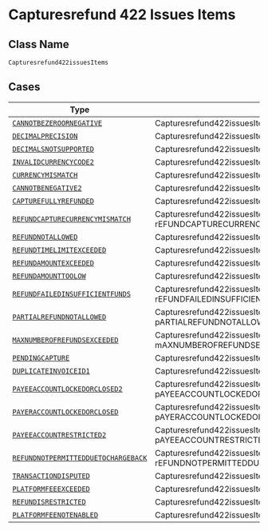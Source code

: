 
# Capturesrefund 422 Issues Items

## Class Name

`Capturesrefund422issuesItems`

## Cases

| Type | Factory Method |
|  --- | --- |
| [`CANNOTBEZEROORNEGATIVE`](../../../doc/models/cannotbezeroornegative.md) | Capturesrefund422issuesItems.fromCANNOTBEZEROORNEGATIVE(CANNOTBEZEROORNEGATIVE cANNOTBEZEROORNEGATIVE) |
| [`DECIMALPRECISION`](../../../doc/models/decimalprecision.md) | Capturesrefund422issuesItems.fromDECIMALPRECISION(DECIMALPRECISION dECIMALPRECISION) |
| [`DECIMALSNOTSUPPORTED`](../../../doc/models/decimalsnotsupported.md) | Capturesrefund422issuesItems.fromDECIMALSNOTSUPPORTED(DECIMALSNOTSUPPORTED dECIMALSNOTSUPPORTED) |
| [`INVALIDCURRENCYCODE2`](../../../doc/models/invalidcurrencycode2.md) | Capturesrefund422issuesItems.fromINVALIDCURRENCYCODE2(INVALIDCURRENCYCODE2 iNVALIDCURRENCYCODE2) |
| [`CURRENCYMISMATCH`](../../../doc/models/currencymismatch.md) | Capturesrefund422issuesItems.fromCURRENCYMISMATCH(CURRENCYMISMATCH cURRENCYMISMATCH) |
| [`CANNOTBENEGATIVE2`](../../../doc/models/cannotbenegative2.md) | Capturesrefund422issuesItems.fromCANNOTBENEGATIVE2(CANNOTBENEGATIVE2 cANNOTBENEGATIVE2) |
| [`CAPTUREFULLYREFUNDED`](../../../doc/models/capturefullyrefunded.md) | Capturesrefund422issuesItems.fromCAPTUREFULLYREFUNDED(CAPTUREFULLYREFUNDED cAPTUREFULLYREFUNDED) |
| [`REFUNDCAPTURECURRENCYMISMATCH`](../../../doc/models/refundcapturecurrencymismatch.md) | Capturesrefund422issuesItems.fromREFUNDCAPTURECURRENCYMISMATCH(REFUNDCAPTURECURRENCYMISMATCH rEFUNDCAPTURECURRENCYMISMATCH) |
| [`REFUNDNOTALLOWED`](../../../doc/models/refundnotallowed.md) | Capturesrefund422issuesItems.fromREFUNDNOTALLOWED(REFUNDNOTALLOWED rEFUNDNOTALLOWED) |
| [`REFUNDTIMELIMITEXCEEDED`](../../../doc/models/refundtimelimitexceeded.md) | Capturesrefund422issuesItems.fromREFUNDTIMELIMITEXCEEDED(REFUNDTIMELIMITEXCEEDED rEFUNDTIMELIMITEXCEEDED) |
| [`REFUNDAMOUNTEXCEEDED`](../../../doc/models/refundamountexceeded.md) | Capturesrefund422issuesItems.fromREFUNDAMOUNTEXCEEDED(REFUNDAMOUNTEXCEEDED rEFUNDAMOUNTEXCEEDED) |
| [`REFUNDAMOUNTTOOLOW`](../../../doc/models/refundamounttoolow.md) | Capturesrefund422issuesItems.fromREFUNDAMOUNTTOOLOW(REFUNDAMOUNTTOOLOW rEFUNDAMOUNTTOOLOW) |
| [`REFUNDFAILEDINSUFFICIENTFUNDS`](../../../doc/models/refundfailedinsufficientfunds.md) | Capturesrefund422issuesItems.fromREFUNDFAILEDINSUFFICIENTFUNDS(REFUNDFAILEDINSUFFICIENTFUNDS rEFUNDFAILEDINSUFFICIENTFUNDS) |
| [`PARTIALREFUNDNOTALLOWED`](../../../doc/models/partialrefundnotallowed.md) | Capturesrefund422issuesItems.fromPARTIALREFUNDNOTALLOWED(PARTIALREFUNDNOTALLOWED pARTIALREFUNDNOTALLOWED) |
| [`MAXNUMBEROFREFUNDSEXCEEDED`](../../../doc/models/maxnumberofrefundsexceeded.md) | Capturesrefund422issuesItems.fromMAXNUMBEROFREFUNDSEXCEEDED(MAXNUMBEROFREFUNDSEXCEEDED mAXNUMBEROFREFUNDSEXCEEDED) |
| [`PENDINGCAPTURE`](../../../doc/models/pendingcapture.md) | Capturesrefund422issuesItems.fromPENDINGCAPTURE(PENDINGCAPTURE pENDINGCAPTURE) |
| [`DUPLICATEINVOICEID1`](../../../doc/models/duplicateinvoiceid1.md) | Capturesrefund422issuesItems.fromDUPLICATEINVOICEID1(DUPLICATEINVOICEID1 dUPLICATEINVOICEID1) |
| [`PAYEEACCOUNTLOCKEDORCLOSED2`](../../../doc/models/payeeaccountlockedorclosed2.md) | Capturesrefund422issuesItems.fromPAYEEACCOUNTLOCKEDORCLOSED2(PAYEEACCOUNTLOCKEDORCLOSED2 pAYEEACCOUNTLOCKEDORCLOSED2) |
| [`PAYERACCOUNTLOCKEDORCLOSED`](../../../doc/models/payeraccountlockedorclosed.md) | Capturesrefund422issuesItems.fromPAYERACCOUNTLOCKEDORCLOSED(PAYERACCOUNTLOCKEDORCLOSED pAYERACCOUNTLOCKEDORCLOSED) |
| [`PAYEEACCOUNTRESTRICTED2`](../../../doc/models/payeeaccountrestricted2.md) | Capturesrefund422issuesItems.fromPAYEEACCOUNTRESTRICTED2(PAYEEACCOUNTRESTRICTED2 pAYEEACCOUNTRESTRICTED2) |
| [`REFUNDNOTPERMITTEDDUETOCHARGEBACK`](../../../doc/models/refundnotpermittedduetochargeback.md) | Capturesrefund422issuesItems.fromREFUNDNOTPERMITTEDDUETOCHARGEBACK(REFUNDNOTPERMITTEDDUETOCHARGEBACK rEFUNDNOTPERMITTEDDUETOCHARGEBACK) |
| [`TRANSACTIONDISPUTED`](../../../doc/models/transactiondisputed.md) | Capturesrefund422issuesItems.fromTRANSACTIONDISPUTED(TRANSACTIONDISPUTED tRANSACTIONDISPUTED) |
| [`PLATFORMFEEEXCEEDED`](../../../doc/models/platformfeeexceeded.md) | Capturesrefund422issuesItems.fromPLATFORMFEEEXCEEDED(PLATFORMFEEEXCEEDED pLATFORMFEEEXCEEDED) |
| [`REFUNDISRESTRICTED`](../../../doc/models/refundisrestricted.md) | Capturesrefund422issuesItems.fromREFUNDISRESTRICTED(REFUNDISRESTRICTED rEFUNDISRESTRICTED) |
| [`PLATFORMFEENOTENABLED`](../../../doc/models/platformfeenotenabled.md) | Capturesrefund422issuesItems.fromPLATFORMFEENOTENABLED(PLATFORMFEENOTENABLED pLATFORMFEENOTENABLED) |

